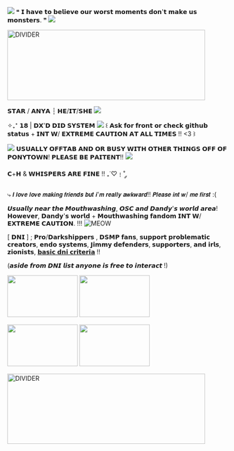 ![](https://64.media.tumblr.com/cb47d64a75351de26653e2f089473383/b572a179094d603f-60/s75x75_c1/bde403e8089e0c0990fbcdff9e22470d225fdcce.gifv) ❝ 𝗜 𝗵𝗮𝘃𝗲 𝘁𝗼 𝗯𝗲𝗹𝗶𝗲𝘃𝗲 𝗼𝘂𝗿 𝘄𝗼𝗿𝘀𝘁 𝗺𝗼𝗺𝗲𝗻𝘁𝘀 𝗱𝗼𝗻'𝘁 𝗺𝗮𝗸𝗲 𝘂𝘀 𝗺𝗼𝗻𝘀𝘁𝗲𝗿𝘀. ❞ ![](https://64.media.tumblr.com/92fd18009bd13476af3092e52f19a89c/b572a179094d603f-ff/s75x75_c1/c966e7f09da117c19b82e763d57a25d7d3d86349.gifv)

 <img src="https://64.media.tumblr.com/e87b58cd969281774a08d2b09831f330/254bdc499010e0ec-16/s540x810/277e5b5247d325d4b7a563775224d7f30f9c692a.gifv" alt="DIVIDER" width="450" height="160">

𝗦𝗧𝗔𝗥 / 𝗔𝗡𝗬𝗔 ┆ 𝗛𝗘/𝗜𝗧/𝗦𝗛𝗘 ![](https://64.media.tumblr.com/d6d10db160915a43250f36b3f502b7d2/a37b066fbd53f8a4-6e/s75x75_c1/b287aaf6bafec60532da8e448ab896c6bcea09f2.gifv)

 ✧₊⁺ 𝟭𝟴 | 𝗗𝗫'𝗗 𝗗𝗜𝗗 𝗦𝗬𝗦𝗧𝗘𝗠 ![](https://64.media.tumblr.com/41999894423d101c6c259f98d9026479/af5d09d7c42bd261-10/s75x75_c1/784bc83a253ef7c95ed78ee66bd38876ce588969.gifv) ꒰ 𝗔𝘀𝗸 𝗳𝗼𝗿 𝗳𝗿𝗼𝗻𝘁 𝗼𝗿 𝗰𝗵𝗲𝗰𝗸 𝗴𝗶𝘁𝗵𝘂𝗯 𝘀𝘁𝗮𝘁𝘂𝘀 + 𝗜𝗡𝗧 𝗪/ 𝗘𝗫𝗧𝗥𝗘𝗠𝗘 𝗖𝗔𝗨𝗧𝗜𝗢𝗡 𝗔𝗧 𝗔𝗟𝗟 𝗧𝗜𝗠𝗘𝗦 !! <3 ꒱ 
 
![](https://64.media.tumblr.com/a8e75989fb17d180a080d6821b832853/d1bd9a001994ae40-09/s75x75_c1/5b77773025e51c621b41b65fd28bd4241298452a.gifv) 𝗨𝗦𝗨𝗔𝗟𝗟𝗬 𝗢𝗙𝗙𝗧𝗔𝗕 𝗔𝗡𝗗 𝗢𝗥 𝗕𝗨𝗦𝗬 𝗪𝗜𝗧𝗛 𝗢𝗧𝗛𝗘𝗥 𝗧𝗛𝗜𝗡𝗚𝗦 𝗢𝗙𝗙 𝗢𝗙 𝗣𝗢𝗡𝗬𝗧𝗢𝗪𝗡! 𝗣𝗟𝗘𝗔𝗦𝗘 𝗕𝗘 𝗣𝗔𝗜𝗧𝗘𝗡𝗧!! ![](https://64.media.tumblr.com/e5f29d2e5b1d4dc32a54bafdeb583d1e/2c0bb3b83ae22ac8-c8/s75x75_c1/1e93888dd3522ed97c6e6884834a3a3d7b2dd8f9.gifv)


𝗖+𝗛 & 𝗪𝗛𝗜𝗦𝗣𝗘𝗥𝗦 𝗔𝗥𝗘 𝗙𝗜𝗡𝗘 !! ₊˙♡﹗˚ ༘ 

⤷  𝙄 𝙡𝙤𝙫𝙚 𝙡𝙤𝙫𝙚 𝙢𝙖𝙠𝙞𝙣𝙜 𝙛𝙧𝙞𝙚𝙣𝙙𝙨 𝙗𝙪𝙩 𝙞'𝙢 𝙧𝙚𝙖𝙡𝙡𝙮 𝙖𝙬𝙠𝙬𝙖𝙧𝙙!!
𝙋𝙡𝙚𝙖𝙨𝙚 𝙞𝙣𝙩 𝙬/ 𝙢𝙚 𝙛𝙞𝙧𝙨𝙩 :(

 𝙐𝙨𝙪𝙖𝙡𝙡𝙮 𝙣𝙚𝙖𝙧 𝙩𝙝𝙚 𝙈𝙤𝙪𝙩𝙝𝙬𝙖𝙨𝙝𝙞𝙣𝙜, 𝙊𝙎𝘾 𝙖𝙣𝙙 𝘿𝙖𝙣𝙙𝙮'𝙨 𝙬𝙤𝙧𝙡𝙙 𝙖𝙧𝙚𝙖! 𝗛𝗼𝘄𝗲𝘃𝗲𝗿, 𝗗𝗮𝗻𝗱𝘆'𝘀 𝘄𝗼𝗿𝗹𝗱 + 𝗠𝗼𝘂𝘁𝗵𝘄𝗮𝘀𝗵𝗶𝗻𝗴 𝗳𝗮𝗻𝗱𝗼𝗺 𝗜𝗡𝗧 𝗪/ 𝗘𝗫𝗧𝗥𝗘𝗠𝗘 𝗖𝗔𝗨𝗧𝗜𝗢𝗡. !!! ![MEOW](https://64.media.tumblr.com/c08c7f94f8bee08a43799d2e5f2a2334/b572a179094d603f-07/s75x75_c1/4e304adaec42ad8382d54b2a89df1a4757c6caa4.gifv)



[ 𝗗𝗡𝗜 ] ; 𝗣𝗿𝗼/𝗗𝗮𝗿𝗸𝘀𝗵𝗶𝗽𝗽𝗲𝗿𝘀 , 𝗗𝗦𝗠𝗣 𝗳𝗮𝗻𝘀, 𝘀𝘂𝗽𝗽𝗼𝗿𝘁 𝗽𝗿𝗼𝗯𝗹𝗲𝗺𝗮𝘁𝗶𝗰 𝗰𝗿𝗲𝗮𝘁𝗼𝗿𝘀, 𝗲𝗻𝗱𝗼 𝘀𝘆𝘀𝘁𝗲𝗺𝘀, 𝗝𝗶𝗺𝗺𝘆 𝗱𝗲𝗳𝗲𝗻𝗱𝗲𝗿𝘀, 𝘀𝘂𝗽𝗽𝗼𝗿𝘁𝗲𝗿𝘀, 𝗮𝗻𝗱 𝗶𝗿𝗹𝘀, 𝘇𝗶𝗼𝗻𝗶𝘀𝘁𝘀, [𝗯𝗮𝘀𝗶𝗰 𝗱𝗻𝗶 𝗰𝗿𝗶𝘁𝗲𝗿𝗶𝗮](https://rentry.co/dnfifreaks) !!

(𝙖𝙨𝙞𝙙𝙚 𝙛𝙧𝙤𝙢 𝘿𝙉𝙄 𝙡𝙞𝙨𝙩 𝙖𝙣𝙮𝙤𝙣𝙚 𝙞𝙨 𝙛𝙧𝙚𝙚 𝙩𝙤 𝙞𝙣𝙩𝙚𝙧𝙖𝙘𝙩 !)

<img src="https://64.media.tumblr.com/6fa929581e38aded4d69d09c529ff121/e102683c853ef8d0-e0/s100x200/6b2dacdb863d7e54f18df7014885d6ff11f21a1f.gifv" width="160" height="95"> <img src="https://64.media.tumblr.com/c5d21680b1ab453c3b6c814a6a7e2e8b/c56ebf55b06de9aa-d0/s100x200/c032e3d64c4a8c017a694ff135a66c0f1d527ec0.pnj" width="160" height="95"> 

<img src="https://64.media.tumblr.com/8a62ee74cc1be12302dd6cbc5a905c7f/c56ebf55b06de9aa-d6/s100x200/dff35377f4ca3cc563ad43ef884b1fd816a1d72a.pnj" width="160" height="95"> <img src="https://64.media.tumblr.com/fda4a58f47adec3f2fcf3ceb5f5b1597/e102683c853ef8d0-c8/s100x200/a035e318f1eb8bc00ca0cd5768e5f25df0670df9.gifv" width="160" height="95"> 

<img src="https://64.media.tumblr.com/bcca9c4fc69854166fd0c5e92c93cc0f/254bdc499010e0ec-ae/s400x600/7863f899f297a646b974f5fb28052870adc19b56.gifv" alt="DIVIDER" width="450" height="160">
